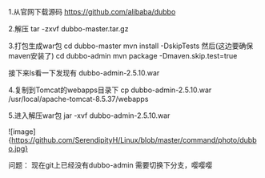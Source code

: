 1.从官网下载源码
https://github.com/alibaba/dubbo 

2.解压
tar -zxvf dubbo-master.tar.gz

3.打包生成war包
cd dubbo-master
mvn install -DskipTests
然后(这边要确保maven安装了)
cd dubbo-admin
mvn package -Dmaven.skip.test=true

接下来ls看一下发现有
dubbo-admin-2.5.10.war

4.复制到Tomcat的webapps目录下
cp dubbo-admin-2.5.10.war /usr/local/apache-tomcat-8.5.37/webapps

5.进入解压war包
jar -xvf dubbo-admin-2.5.10.war


![image]{https://github.com/SerendipityH/Linux/blob/master/command/photo/dubbo.jpg}






问题：
现在git上已经没有dubbo-admin 需要切换下分支，嘤嘤嘤
